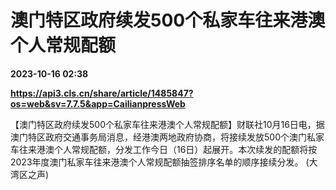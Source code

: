 # 澳门特区政府续发500个私家车往来港澳个人常规配额

**2023-10-16 02:38**

**https://api3.cls.cn/share/article/1485847?os=web&sv=7.7.5&app=CailianpressWeb**

【澳门特区政府续发500个私家车往来港澳个人常规配额】财联社10月16日电，据澳门特区政府交通事务局消息，经港澳两地政府协商，将接续发放500个澳门私家车往来港澳个人常规配额，分发工作今日（16日）起展开。本次续发的配额将按2023年度澳门私家车往来港澳个人常规配额抽签排序名单的顺序接续分发。 (大湾区之声)